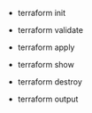 - terraform init

- terraform validate

- terraform apply

- terraform show

- terraform destroy

- terraform output